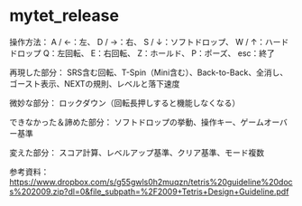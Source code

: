 # mytet_release

操作方法：
A / ←：左、 D / →：右、 S / ↓：ソフトドロップ、 W / ↑：ハードドロップ
Q：左回転、 E：右回転、 Z：ホールド、 P：ポーズ、 esc：終了

再現した部分： 
SRS含む回転、T-Spin（Mini含む）、Back-to-Back、全消し、ゴースト表示、NEXTの規則、レベルと落下速度

微妙な部分： 
ロックダウン（回転長押しすると機能しなくなる）

できなかった＆諦めた部分： 
ソフトドロップの挙動、操作キー、ゲームオーバー基準

変えた部分： 
スコア計算、レベルアップ基準、クリア基準、モード複数

参考資料：
https://www.dropbox.com/s/g55gwls0h2muqzn/tetris%20guideline%20docs%202009.zip?dl=0&file_subpath=%2F2009+Tetris+Design+Guideline.pdf
